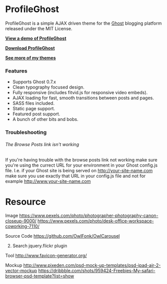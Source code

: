 # ProfileGhost

ProfileGhost is a simple AJAX driven theme for the [Ghost](http://github.com/tryghost/ghost/) blogging platform released under the MIT License.

**[View a demo of ProfileGhost](http://woowebsite.com)**

**[Download ProfileGhost](https://github.com/chieudong4712/ProfileGhostTheme/archive/master.zip)**

**[See more of my themes](http://woowebsite.com)**

### Features

* Supports Ghost 0.7.x
* Clean typography focused design.
* Fully responsive (includes fitvid.js for responsive video embeds).
* AJAX loading for fast, smooth transitions between posts and pages.
* SASS files included.
* Static page support.
* Featured post support.
* A bunch of other bits and bobs.

### Troubleshooting

###### The Browse Posts link isn't working

If you're having trouble with the browse posts link not working make sure you're using the currect URL for your environment in your Ghost config.js file. I.e. if your Ghost site is being served on http://your-site-name.com make sure you use exactly that URL in your config.js file and not for example http://www.your-site-name.com


# Resource

Image
https://www.pexels.com/photo/photographer-photography-canon-closeup-9000/
https://www.pexels.com/photo/desk-office-workspace-coworking-7110/

Source Code
https://github.com/OwlFonk/OwlCarousel

2. Search
jquery.flickr plugin

Tool
http://www.favicon-generator.org/

Mockup
http://www.pixeden.com/psd-mock-up-templates/psd-ipad-air-2-vector-mockup
https://dribbble.com/shots/959424-Freebies-My-safari-browser-psd-template?list=show